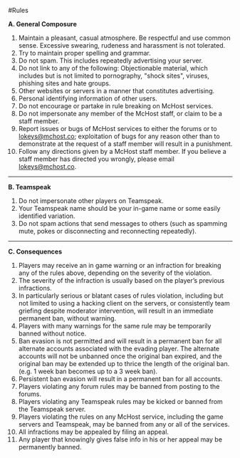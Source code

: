 #Rules

**A. General Composure**

1. Maintain a pleasant, casual atmosphere. Be respectful and use common sense. Excessive swearing, rudeness and harassment is not tolerated.
2. Try to maintain proper spelling and grammar.
3. Do not spam. This includes repeatedly advertising your server. 
4. Do not link to any of the following: Objectionable material, which includes but is not limited to pornography, "shock sites", viruses, phishing sites and hate groups.
5. Other websites or servers in a manner that constitutes advertising.
6. Personal identifying information of other users.
7. Do not encourage or partake in rule breaking on McHost services.
8. Do not impersonate any member of the McHost staff, or claim to be a staff member.
9. Report issues or bugs of McHost services to either the forums or to lokeys@mchost.co; exploitation of bugs for any reason other than to demonstrate at the request of a staff member will result in a punishment.
10. Follow any directions given by a McHost staff member. If you believe a staff member has directed you wrongly, please email lokeys@mchost.co.

***
**B. Teamspeak**

1. Do not impersonate other players on Teamspeak.
2. Your Teamspeak name should be your in-game name or some easily identified variation.
3. Do not spam actions that send messages to others (such as spamming mute, pokes or disconnecting and reconnecting repeatedly).

***
**C. Consequences**

1. Players may receive an in game warning or an infraction for breaking any of the rules above, depending on the severity of the violation.
2. The severity of the infraction is usually based on the player’s previous infractions.
3. In particularly serious or blatant cases of rules violation, including but not limited to using a hacking client on the servers, or consistently team griefing despite moderator intervention, will result in an immediate permanent ban, without warning.
4. Players with many warnings for the same rule may be temporarily banned without notice.
5. Ban evasion is not permitted and will result in a permanent ban for all alternate accounts associated with the evading player. The alternate accounts will not be unbanned once the original ban expired, and the original ban may be extended up to thrice the length of the original ban. (e.g. 1 week ban becomes up to a 3 week ban).
6. Persistent ban evasion will result in a permanent ban for all accounts.
7. Players violating any forum rules may be banned from posting to the forums.
8. Players violating any Teamspeak rules may be kicked or banned from the Teamspeak server.
9. Players violating the rules on any McHost service, including the game servers and Teamspeak, may be banned from any or all of the services.
10. All infractions may be appealed by filing an appeal.
11. Any player that knowingly gives false info in his or her appeal may be permanently banned.
